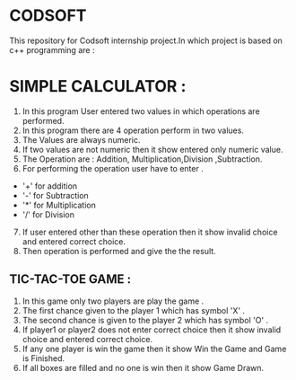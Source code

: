 # CODSOFT
This repository for Codsoft internship project.In which project is based on c++ programming are :
# SIMPLE CALCULATOR :
1. In this program User entered two values in which operations are performed.
2. In this program there are 4 operation perform in two values.
3. The Values are always numeric.
4. If two values are not numeric then it show entered only numeric value.
5. The Operation are : Addition, Multiplication,Division ,Subtraction.
6. For performing the operation user have to enter .
* '+' for addition
* '-' for Subtraction
* '*' for Multiplication
* '/' for Division
7. If user entered other than these operation then it show invalid choice and entered correct choice.
8. Then operation is performed and give the the result.
## TIC-TAC-TOE GAME : 
1. In this game only two players are play the game .
2. The first chance given to the player 1 which has symbol 'X' .
3. The second chance is given to the player 2 which has symbol 'O' .
4. If player1 or player2 does not enter correct choice then it show invalid choice and entered correct choice.
5. If any one player is win the game then it show Win the Game and Game is Finished.
5. If all boxes are filled and no one is win then it show Game Drawn.
